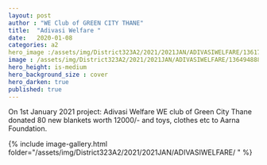```yaml
---
layout: post
author : "WE Club of GREEN CITY THANE"
title:  "Adivasi Welfare "
date:   2020-01-08
categories: a2
hero_image :/assets/img/District323A2/2021/2021JAN/ADIVASIWELFARE/136175834_2962865897282559_1595001735998612510_n.jpg
image : /assets/img/District323A2/2021/2021JAN/ADIVASIWELFARE/136494888_2962865823949233_7290430831832446303_n (1).jpg
hero_height: is-medium
hero_background_size : cover
hero_darken: true
published: true
---
```


On 1st January 2021 project: Adivasi Welfare WE club of Green City Thane donated 80 new blankets worth 12000/- and toys, clothes etc to Aarna Foundation.

{% include image-gallery.html folder="/assets/img/District323A2/2021/2021JAN/ADIVASIWELFARE/ " %}